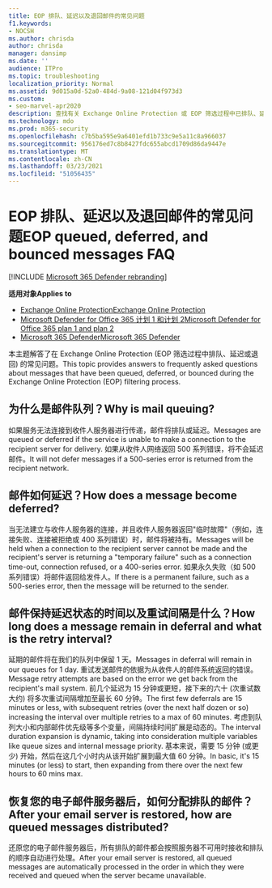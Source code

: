 ```yaml
---
title: EOP 排队、延迟以及退回邮件的常见问题
f1.keywords:
- NOCSH
ms.author: chrisda
author: chrisda
manager: dansimp
ms.date: ''
audience: ITPro
ms.topic: troubleshooting
localization_priority: Normal
ms.assetid: 9d015a0d-52a0-484d-9a08-121d04f973d3
ms.custom:
- seo-marvel-apr2020
description: 查找有关 Exchange Online Protection 或 EOP 筛选过程中已排队、延迟或退回的邮件 (常见问题) 解答。
ms.technology: mdo
ms.prod: m365-security
ms.openlocfilehash: c7b5ba595e9a6401efd1b733c9e5a11c8a966037
ms.sourcegitcommit: 956176ed7c8b8427fdc655abcd1709d86da9447e
ms.translationtype: MT
ms.contentlocale: zh-CN
ms.lasthandoff: 03/23/2021
ms.locfileid: "51056435"
---
```

# <a name="eop-queued-deferred-and-bounced-messages-faq"></a><span data-ttu-id="57b5f-103">EOP 排队、延迟以及退回邮件的常见问题</span><span class="sxs-lookup"><span data-stu-id="57b5f-103">EOP queued, deferred, and bounced messages FAQ</span></span>

[!INCLUDE [Microsoft 365 Defender rebranding](../includes/microsoft-defender-for-office.md)]

<span data-ttu-id="57b5f-104">**适用对象**</span><span class="sxs-lookup"><span data-stu-id="57b5f-104">**Applies to**</span></span>
- [<span data-ttu-id="57b5f-105">Exchange Online Protection</span><span class="sxs-lookup"><span data-stu-id="57b5f-105">Exchange Online Protection</span></span>](exchange-online-protection-overview.md)
- [<span data-ttu-id="57b5f-106">Microsoft Defender for Office 365 计划 1 和计划 2</span><span class="sxs-lookup"><span data-stu-id="57b5f-106">Microsoft Defender for Office 365 plan 1 and plan 2</span></span>](defender-for-office-365.md)
- [<span data-ttu-id="57b5f-107">Microsoft 365 Defender</span><span class="sxs-lookup"><span data-stu-id="57b5f-107">Microsoft 365 Defender</span></span>](../defender/microsoft-365-defender.md)

<span data-ttu-id="57b5f-108">本主题解答了在 Exchange Online Protection (EOP 筛选过程中排队、延迟或退回) 的常见问题。</span><span class="sxs-lookup"><span data-stu-id="57b5f-108">This topic provides answers to frequently asked questions about messages that have been queued, deferred, or bounced during the Exchange Online Protection (EOP) filtering process.</span></span>

## <a name="why-is-mail-queuing"></a><span data-ttu-id="57b5f-109">为什么是邮件队列？</span><span class="sxs-lookup"><span data-stu-id="57b5f-109">Why is mail queuing?</span></span>

<span data-ttu-id="57b5f-110">如果服务无法连接到收件人服务器进行传递，邮件将排队或延迟。</span><span class="sxs-lookup"><span data-stu-id="57b5f-110">Messages are queued or deferred if the service is unable to make a connection to the recipient server for delivery.</span></span> <span data-ttu-id="57b5f-111">如果从收件人网络返回 500 系列错误，将不会延迟邮件。</span><span class="sxs-lookup"><span data-stu-id="57b5f-111">It will not defer messages if a 500-series error is returned from the recipient network.</span></span>

## <a name="how-does-a-message-become-deferred"></a><span data-ttu-id="57b5f-112">邮件如何延迟？</span><span class="sxs-lookup"><span data-stu-id="57b5f-112">How does a message become deferred?</span></span>

<span data-ttu-id="57b5f-113">当无法建立与收件人服务器的连接，并且收件人服务器返回"临时故障"（例如，连接失败、连接被拒绝或 400 系列错误）时，邮件将被持有。</span><span class="sxs-lookup"><span data-stu-id="57b5f-113">Messages will be held when a connection to the recipient server cannot be made and the recipient's server is returning a "temporary failure" such as a connection time-out, connection refused, or a 400-series error.</span></span> <span data-ttu-id="57b5f-114">如果永久失败（如 500 系列错误）将邮件返回给发件人。</span><span class="sxs-lookup"><span data-stu-id="57b5f-114">If there is a permanent failure, such as a 500-series error, then the message will be returned to the sender.</span></span>

## <a name="how-long-does-a-message-remain-in-deferral-and-what-is-the-retry-interval"></a><span data-ttu-id="57b5f-115">邮件保持延迟状态的时间以及重试间隔是什么？</span><span class="sxs-lookup"><span data-stu-id="57b5f-115">How long does a message remain in deferral and what is the retry interval?</span></span>

<span data-ttu-id="57b5f-116">延期的邮件将在我们的队列中保留 1 天。</span><span class="sxs-lookup"><span data-stu-id="57b5f-116">Messages in deferral will remain in our queues for 1 day.</span></span> <span data-ttu-id="57b5f-117">重试发送邮件的依据为从收件人的邮件系统返回的错误。</span><span class="sxs-lookup"><span data-stu-id="57b5f-117">Message retry attempts are based on the error we get back from the recipient's mail system.</span></span> <span data-ttu-id="57b5f-118">前几个延迟为 15 分钟或更短，接下来的六十 (次重试数大约) 将多次重试间隔增加至最长 60 分钟。</span><span class="sxs-lookup"><span data-stu-id="57b5f-118">The first few deferrals are 15 minutes or less, with subsequent retries (over the next half dozen or so) increasing the interval over multiple retries to a max of 60 minutes.</span></span> <span data-ttu-id="57b5f-119">考虑到队列大小和内部邮件优先级等多个变量，间隔持续时间扩展是动态的。</span><span class="sxs-lookup"><span data-stu-id="57b5f-119">The interval duration expansion is dynamic, taking into consideration multiple variables like queue sizes and internal message priority.</span></span> <span data-ttu-id="57b5f-120">基本来说，需要 15 分钟 (或更少) 开始，然后在这几个小时内从该开始扩展到最大值 60 分钟。</span><span class="sxs-lookup"><span data-stu-id="57b5f-120">In basic, it's 15 minutes (or less) to start, then expanding from there over the next few hours to 60 mins max.</span></span>

## <a name="after-your-email-server-is-restored-how-are-queued-messages-distributed"></a><span data-ttu-id="57b5f-121">恢复您的电子邮件服务器后，如何分配排队的邮件？</span><span class="sxs-lookup"><span data-stu-id="57b5f-121">After your email server is restored, how are queued messages distributed?</span></span>

<span data-ttu-id="57b5f-122">还原您的电子邮件服务器后，所有排队的邮件都会按照服务器不可用时接收和排队的顺序自动进行处理。</span><span class="sxs-lookup"><span data-stu-id="57b5f-122">After your email server is restored, all queued messages are automatically processed in the order in which they were received and queued when the server became unavailable.</span></span>
